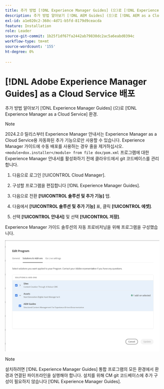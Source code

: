 ```yaml
---
title: 추가 방법 [!DNL Experience Manager Guides] (으)로 [!DNL Experience Manager as a Cloud Service] 환경
description: 추가 방법 알아보기 [!DNL AEM Guides] (으)로 [!DNL AEM as a Cloud Service] 환경
exl-id: a1e020c2-360c-4d71-b5fd-8179d9ceacda
feature: Installation
role: Leader
source-git-commit: 1b25f1df67fa2442ab79830dc2ac5a6eabd0394c
workflow-type: tm+mt
source-wordcount: '155'
ht-degree: 0%

---
```


# [!DNL Adobe Experience Manager Guides] as a Cloud Service 배포

추가 방법 알아보기 [!DNL Experience Manager Guides] (으)로 [!DNL Experience Manager as a Cloud Service] 환경.


>[!NOTE]
>
> 2024.2.0 릴리스부터 Experience Manager 안내서는 Experience Manager as a Cloud Service용 자동화된 추가 기능으로만 사용할 수 있습니다. Experience Manager 가이드에 수동 배포를 사용하는 경우 줄을 제거하십시오. `<module>dox.installer</module> from file dox/pom.xml` 프로그램에 대한 Experience Manager 안내서를 활성화하기 전에 클라우드에서 git 코드베이스를 관리합니다.

1. 다음으로 로그인 [!UICONTROL Cloud Manager].

1. 구성할 프로그램을 편집합니다 [!DNL Experience Manager Guides].

1. 다음으로 전환 **[!UICONTROL 솔루션 및 추가 기능]** 탭.

1. 다음에서 **[!UICONTROL 솔루션 및 추가 기능]** 표, 클릭 **[!UICONTROL 에셋]**.

1. 선택 **[!UICONTROL 안내서]** 및 선택 **[!UICONTROL 저장]**.

Experience Manager 가이드 솔루션의 자동 프로비저닝을 위해 프로그램을 구성했습니다.

![Experience Manager 가이드 솔루션 구성](assets/addon-configuration.png)

>[!NOTE]
>
>설치하려면 [!DNL Experience Manager Guides] 통합 프로그램의 모든 환경에서 환경과 연결된 파이프라인을 실행해야 합니다. 설치를 위해 CM git 코드베이스에 추가 구성이 필요하지 않습니다 [!DNL Experience Manager Guides].
